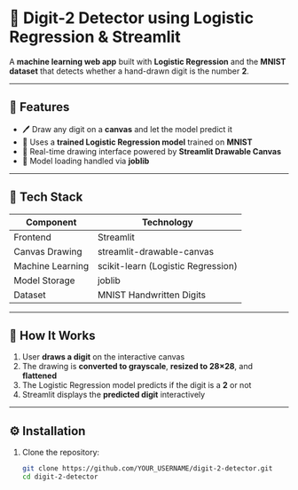 # 🔢 Digit-2 Detector using Logistic Regression & Streamlit

A **machine learning web app** built with **Logistic Regression** and the **MNIST dataset** that detects whether a hand-drawn digit is the number **2**.

---

## 🚀 Features

- 🖊️ Draw any digit on a **canvas** and let the model predict it  
- 🧮 Uses a **trained Logistic Regression model** trained on **MNIST**  
- 🎨 Real-time drawing interface powered by **Streamlit Drawable Canvas**  
- 💾 Model loading handled via **joblib**  

---

## 🧩 Tech Stack

| Component | Technology |
|------------|-------------|
| Frontend | Streamlit |
| Canvas Drawing | streamlit-drawable-canvas |
| Machine Learning | scikit-learn (Logistic Regression) |
| Model Storage | joblib |
| Dataset | MNIST Handwritten Digits |

---

## 🧠 How It Works

1. User **draws a digit** on the interactive canvas  
2. The drawing is **converted to grayscale**, **resized to 28×28**, and **flattened**  
3. The Logistic Regression model predicts if the digit is a **2** or not  
4. Streamlit displays the **predicted digit** interactively  

---

## ⚙️ Installation

1. Clone the repository:
   ```bash
   git clone https://github.com/YOUR_USERNAME/digit-2-detector.git
   cd digit-2-detector
